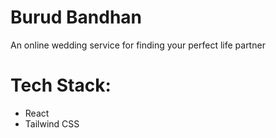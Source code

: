 # Burud Bandhan
An online wedding service for finding your perfect life partner

# Tech Stack:
- React
- Tailwind CSS


